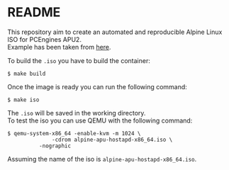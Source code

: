 # README

This repository aim to create an automated and reproducible Alpine Linux ISO 
for PCEngines APU2.  
Example has been taken from [here](https://wiki.alpinelinux.org/wiki/How_to_make_a_custom_ISO_image_with_mkimage).

To build the `.iso` you have to build the container:

    $ make build

Once the image is ready you can run the following command:

    $ make iso
 
 The `.iso` will be saved in the working directory.  
 To test the iso you can use QEMU with the following command:

    $ qemu-system-x86_64 -enable-kvm -m 1024 \ 
	    		  -cdrom alpine-apu-hostapd-x86_64.iso \
			  -nographic 

Assuming the name of the iso is `alpine-apu-hostapd-x86_64.iso`.


